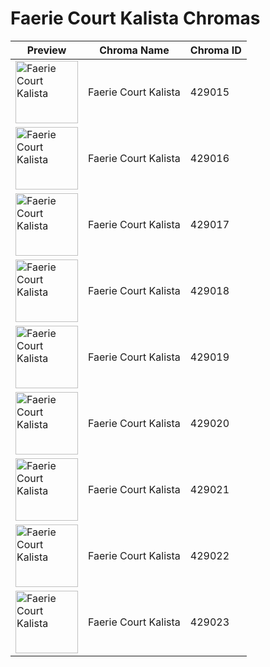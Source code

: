 # Faerie Court Kalista Chromas

| Preview | Chroma Name | Chroma ID |
|---|---|---|
| <img src='https://raw.communitydragon.org/latest/plugins/rcp-be-lol-game-data/global/default/v1/champion-chroma-images/429/429015.png' alt='Faerie Court Kalista' width='100'> | Faerie Court Kalista | 429015 |
| <img src='https://raw.communitydragon.org/latest/plugins/rcp-be-lol-game-data/global/default/v1/champion-chroma-images/429/429016.png' alt='Faerie Court Kalista' width='100'> | Faerie Court Kalista | 429016 |
| <img src='https://raw.communitydragon.org/latest/plugins/rcp-be-lol-game-data/global/default/v1/champion-chroma-images/429/429017.png' alt='Faerie Court Kalista' width='100'> | Faerie Court Kalista | 429017 |
| <img src='https://raw.communitydragon.org/latest/plugins/rcp-be-lol-game-data/global/default/v1/champion-chroma-images/429/429018.png' alt='Faerie Court Kalista' width='100'> | Faerie Court Kalista | 429018 |
| <img src='https://raw.communitydragon.org/latest/plugins/rcp-be-lol-game-data/global/default/v1/champion-chroma-images/429/429019.png' alt='Faerie Court Kalista' width='100'> | Faerie Court Kalista | 429019 |
| <img src='https://raw.communitydragon.org/latest/plugins/rcp-be-lol-game-data/global/default/v1/champion-chroma-images/429/429020.png' alt='Faerie Court Kalista' width='100'> | Faerie Court Kalista | 429020 |
| <img src='https://raw.communitydragon.org/latest/plugins/rcp-be-lol-game-data/global/default/v1/champion-chroma-images/429/429021.png' alt='Faerie Court Kalista' width='100'> | Faerie Court Kalista | 429021 |
| <img src='https://raw.communitydragon.org/latest/plugins/rcp-be-lol-game-data/global/default/v1/champion-chroma-images/429/429022.png' alt='Faerie Court Kalista' width='100'> | Faerie Court Kalista | 429022 |
| <img src='https://raw.communitydragon.org/latest/plugins/rcp-be-lol-game-data/global/default/v1/champion-chroma-images/429/429023.png' alt='Faerie Court Kalista' width='100'> | Faerie Court Kalista | 429023 |
